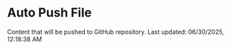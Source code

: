 # Auto Push File

Content that will be pushed to GitHub repository.
Last updated: 06/30/2025, 12:18:38 AM